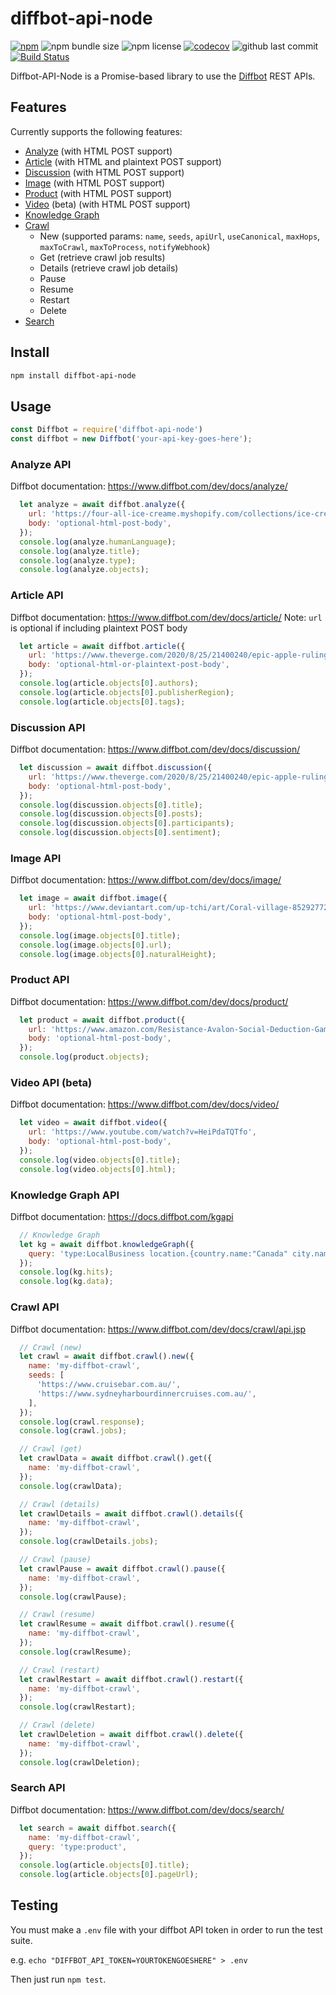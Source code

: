 # diffbot-api-node

[![npm](https://img.shields.io/npm/v/diffbot-api-node.svg)](https://www.npmjs.com/package/diffbot-api-node)
![npm bundle size](https://img.shields.io/bundlephobia/min/diffbot-api-node)
![npm license](https://img.shields.io/npm/l/diffbot-api-node)
[![codecov](https://codecov.io/gh/theRealPadster/diffbot-api-node/branch/master/graph/badge.svg)](https://codecov.io/gh/theRealPadster/diffbot-api-node)
![github last commit](https://img.shields.io/github/last-commit/therealpadster/diffbot-api-node)
[![Build Status](https://travis-ci.com/theRealPadster/diffbot-api-node.svg?branch=master)](https://travis-ci.com/theRealPadster/diffbot-api-node)

Diffbot-API-Node is a Promise-based library to use the [Diffbot](https://www.diffbot.com/) REST APIs.

## Features

Currently supports the following features:
* [Analyze](#analyze-api) (with HTML POST support)
* [Article](#article-api) (with HTML and plaintext POST support)
* [Discussion](#discussion-api) (with HTML POST support)
* [Image](#image-api) (with HTML POST support)
* [Product](#product-api) (with HTML POST support)
* [Video](#video-api-beta) (beta) (with HTML POST support)
* [Knowledge Graph](#knowledge-graph-api)
* [Crawl](#crawl-api)
  * New (supported params: `name`, `seeds`, `apiUrl`, `useCanonical`, `maxHops`, `maxToCrawl`, `maxToProcess`, `notifyWebhook`)
  * Get (retrieve crawl job results)
  * Details (retrieve crawl job details)
  * Pause
  * Resume
  * Restart
  * Delete
* [Search](#search-api)

## Install
```bash
npm install diffbot-api-node
```

## Usage

```javascript
const Diffbot = require('diffbot-api-node')
const diffbot = new Diffbot('your-api-key-goes-here');
```

### Analyze API
Diffbot documentation: https://www.diffbot.com/dev/docs/analyze/
```javascript
  let analyze = await diffbot.analyze({
    url: 'https://four-all-ice-creame.myshopify.com/collections/ice-cream-cubes-individual/products/ice-cream-cubes-individual',
    body: 'optional-html-post-body',
  });
  console.log(analyze.humanLanguage);
  console.log(analyze.title);
  console.log(analyze.type);
  console.log(analyze.objects);
```

### Article API
Diffbot documentation: https://www.diffbot.com/dev/docs/article/
Note: `url` is optional if including plaintext POST body
```javascript
  let article = await diffbot.article({
    url: 'https://www.theverge.com/2020/8/25/21400240/epic-apple-ruling-unreal-engine-fortnite-temporary-restraining-order',
    body: 'optional-html-or-plaintext-post-body',
  });
  console.log(article.objects[0].authors);
  console.log(article.objects[0].publisherRegion);
  console.log(article.objects[0].tags);
```

### Discussion API
Diffbot documentation: https://www.diffbot.com/dev/docs/discussion/
```javascript
  let discussion = await diffbot.discussion({
    url: 'https://www.theverge.com/2020/8/25/21400240/epic-apple-ruling-unreal-engine-fortnite-temporary-restraining-order',
    body: 'optional-html-post-body',
  });
  console.log(discussion.objects[0].title);
  console.log(discussion.objects[0].posts);
  console.log(discussion.objects[0].participants);
  console.log(discussion.objects[0].sentiment);
```

### Image API
Diffbot documentation: https://www.diffbot.com/dev/docs/image/
```javascript
  let image = await diffbot.image({
    url: 'https://www.deviantart.com/up-tchi/art/Coral-village-852927725',
    body: 'optional-html-post-body',
  });
  console.log(image.objects[0].title);
  console.log(image.objects[0].url);
  console.log(image.objects[0].naturalHeight);
```

### Product API
Diffbot documentation: https://www.diffbot.com/dev/docs/product/
```javascript
  let product = await diffbot.product({
    url: 'https://www.amazon.com/Resistance-Avalon-Social-Deduction-Game/dp/B009SAAV0C',
    body: 'optional-html-post-body',
  });
  console.log(product.objects);
```

### Video API (beta)
Diffbot documentation: https://www.diffbot.com/dev/docs/video/
```javascript
  let video = await diffbot.video({
    url: 'https://www.youtube.com/watch?v=HeiPdaTQTfo',
    body: 'optional-html-post-body',
  });
  console.log(video.objects[0].title);
  console.log(video.objects[0].html);
```

### Knowledge Graph API
Diffbot documentation: https://docs.diffbot.com/kgapi
```javascript
  // Knowledge Graph
  let kg = await diffbot.knowledgeGraph({
    query: 'type:LocalBusiness location.{country.name:"Canada" city.name:"Ottawa" isCurrent:true}'
  });
  console.log(kg.hits);
  console.log(kg.data);
```

### Crawl API
Diffbot documentation: https://www.diffbot.com/dev/docs/crawl/api.jsp
```javascript
  // Crawl (new)
  let crawl = await diffbot.crawl().new({
    name: 'my-diffbot-crawl',
    seeds: [
      'https://www.cruisebar.com.au/',
      'https://www.sydneyharbourdinnercruises.com.au/',
    ],
  });
  console.log(crawl.response);
  console.log(crawl.jobs);

  // Crawl (get)
  let crawlData = await diffbot.crawl().get({
    name: 'my-diffbot-crawl',
  });
  console.log(crawlData);

  // Crawl (details)
  let crawlDetails = await diffbot.crawl().details({
    name: 'my-diffbot-crawl',
  });
  console.log(crawlDetails.jobs);

  // Crawl (pause)
  let crawlPause = await diffbot.crawl().pause({
    name: 'my-diffbot-crawl',
  });
  console.log(crawlPause);

  // Crawl (resume)
  let crawlResume = await diffbot.crawl().resume({
    name: 'my-diffbot-crawl',
  });
  console.log(crawlResume);

  // Crawl (restart)
  let crawlRestart = await diffbot.crawl().restart({
    name: 'my-diffbot-crawl',
  });
  console.log(crawlRestart);

  // Crawl (delete)
  let crawlDeletion = await diffbot.crawl().delete({
    name: 'my-diffbot-crawl',
  });
  console.log(crawlDeletion);
```

### Search API
Diffbot documentation: https://www.diffbot.com/dev/docs/search/
```javascript
  let search = await diffbot.search({
    name: 'my-diffbot-crawl',
    query: 'type:product',
  });
  console.log(article.objects[0].title);
  console.log(article.objects[0].pageUrl);
```

## Testing

You must make a `.env` file with your diffbot API token in order to run the test suite.

e.g. `echo "DIFFBOT_API_TOKEN=YOURTOKENGOESHERE" > .env`

Then just run `npm test`.
